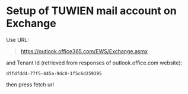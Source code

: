 # Setup of TUWIEN mail account on Exchange

Use URL:
> https://outlook.office365.com/EWS/Exchange.asmx

and Tenant Id (retrieved from responses of outlook.office.com website):
```
dffdfdd4-77f5-445a-9dc0-1f5c6d259395
```

then press fetch url
